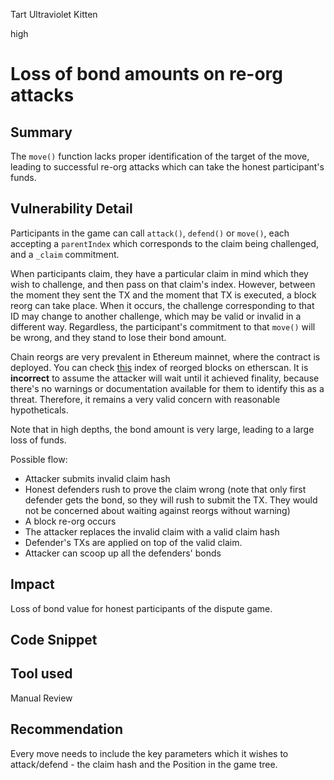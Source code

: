 Tart Ultraviolet Kitten

high

# Loss of bond amounts on re-org attacks

## Summary

The `move()` function lacks proper identification of the target of the move, leading to successful re-org attacks which can take the honest participant's funds.

## Vulnerability Detail

Participants in the game can call `attack()`, `defend()` or `move()`, each accepting a `parentIndex` which corresponds to the claim being challenged, and a `_claim` commitment. 

When participants claim, they have a particular claim in mind which they wish to challenge, and then pass on that claim's index. However, between the moment they sent the TX and the moment that TX is executed, a block reorg can take place. When it occurs, the challenge corresponding to that ID may change to another challenge, which may be valid or invalid in a different way. Regardless, the participant's commitment to that `move()` will be wrong, and they stand to lose their bond amount.

Chain reorgs are very prevalent in Ethereum mainnet, where the contract is deployed. You can check [this](https://etherscan.io/blocks_forked) index of reorged blocks on etherscan. It is **incorrect** to assume the attacker will wait until it achieved finality, because there's no warnings or documentation available for them to identify this as a threat. Therefore, it remains a very valid concern with reasonable hypotheticals.

Note that in high depths, the bond amount is very large, leading to a large loss of funds.

Possible flow:
- Attacker submits invalid claim hash
- Honest defenders rush to prove the claim wrong (note that only first defender gets the bond, so they will rush to submit the TX. They would not be concerned about waiting against reorgs without warning)
- A block re-org occurs
- The attacker replaces the invalid claim with a valid claim hash
- Defender's TXs are applied on top of the valid claim.
- Attacker can scoop up all the defenders' bonds

## Impact

Loss of bond value for honest participants of the dispute game.

## Code Snippet

## Tool used

Manual Review

## Recommendation

Every move needs to include the key parameters which it wishes to attack/defend - the claim hash and the Position in the game tree.
